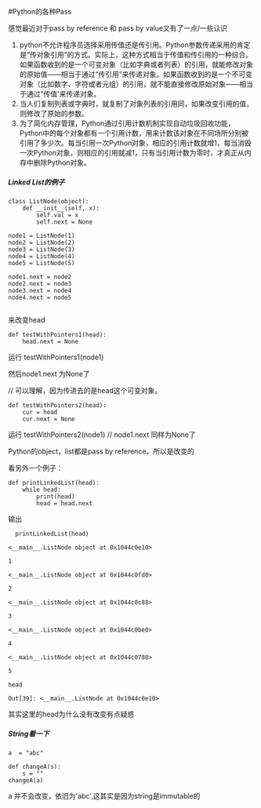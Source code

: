 #Python的各种Pass

感觉最近对于pass by reference 和 pass by value又有了一点/一些认识


1. python不允许程序员选择采用传值还是传引用。Python参数传递采用的肯定是“传对象引用”的方式。实际上，这种方式相当于传值和传引用的一种综合。如果函数收到的是一个可变对象（比如字典或者列表）的引用，就能修改对象的原始值——相当于通过“传引用”来传递对象。如果函数收到的是一个不可变对象（比如数字、字符或者元组）的引用，就不能直接修改原始对象——相当于通过“传值'来传递对象。
2. 当人们复制列表或字典时，就复制了对象列表的引用同，如果改变引用的值，则修改了原始的参数。
3. 为了简化内存管理，Python通过引用计数机制实现自动垃圾回收功能，Python中的每个对象都有一个引用计数，用来计数该对象在不同场所分别被引用了多少次。每当引用一次Python对象，相应的引用计数就增1，每当消毁一次Python对象，则相应的引用就减1，只有当引用计数为零时，才真正从内存中删除Python对象。


##### Linked List的例子



```
class ListNode(object):
    def __init__(self, x):
        self.val = x
        self.next = None
        
node1 = ListNode(1)
node2 = ListNode(2)
node3 = ListNode(3)
node4 = ListNode(4)
node5 = ListNode(5)

node1.next = node2
node2.next = node3
node3.next = node4
node4.next = node5
  
```



来改变head

```
def testWithPointers1(head):
    head.next = None   
```



运行 testWithPointers1(node1)

然后node1.next 为None了  

// 可以理解，因为传进去的是head这个可变对象。



```
def testWithPointers2(head):
    cur = head
    cur.next = None
```



运行 testWithPointers2(node1)
// node1.next 同样为None了   

Python的object，list都是pass by reference，所以是改变的

看另外一个例子：

```
def printLinkedList(head):
	while head:
		print(head)
		head = head.next
```


输出

```
  printLinkedList(head)

<__main__.ListNode object at 0x1044c0e10>

1

<__main__.ListNode object at 0x1044c0fd0>

2

<__main__.ListNode object at 0x1044c0c88>

3

<__main__.ListNode object at 0x1044c0be0>

4

<__main__.ListNode object at 0x1044c0780>

5

head

Out[39]: <__main__.ListNode at 0x1044c0e10>

```

其实这里的head为什么没有改变有点疑惑



##### String看一下


    a  = "abc"
    
    def changeA(s):
    	s = ""
    changeA(a)


a 并不会改变，依旧为'abc',这其实是因为string是immutable的

 
